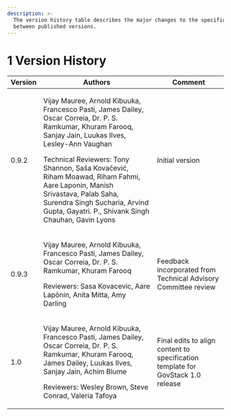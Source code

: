 ```yaml
---
description: >-
  The version history table describes the major changes to the specifications
  between published versions.
---
```


# 1 Version History

| Version | Authors                                                                                                                                                                                                                                                                                                                                                                                             | Comment                                                                         |
| ------- | --------------------------------------------------------------------------------------------------------------------------------------------------------------------------------------------------------------------------------------------------------------------------------------------------------------------------------------------------------------------------------------------------- | ------------------------------------------------------------------------------- |
| 0.9.2   | <p>Vijay Mauree, Arnold Kibuuka, Francesco Pasti, James Dailey, Oscar Correia, Dr. P. S. Ramkumar, Khuram Farooq, Sanjay Jain, Luukas Ilves, Lesley-Ann Vaughan </p><p></p><p>Technical Reviewers: Tony Shannon, Saša Kovačević, Riham Moawad, Riham Fahmi, Aare Laponin, Manish Srivastava, Palab Saha, Surendra Singh Sucharia, Arvind Gupta, Gayatri. P., Shivank Singh Chauhan, Gavin Lyons</p> | Initial version                                                                 |
| 0.9.3   | <p>Vijay Mauree, Arnold Kibuuka, Francesco Pasti, James Dailey, Oscar Correia, Dr. P. S. Ramkumar, Khuram Farooq </p><p></p><p>Reviewers: Sasa Kovacevic, Aare Lapõnin, Anita Mitta, Amy Darling</p>                                                                                                                                                                                                | Feedback incorporated from Technical Advisory Committee review                  |
| 1.0     | <p>Vijay Mauree, Arnold Kibuuka, Francesco Pasti, James Dailey, Oscar Correia, Dr. P. S. Ramkumar, Khuram Farooq, James Dailey, Luukas Ilves, Sanjay Jain, Achim Blume</p><p></p><p>Reviewers: Wesley Brown, Steve Conrad, Valeria Tafoya</p>                                                                                                                                                       | Final edits to align content to specification template for GovStack 1.0 release |
